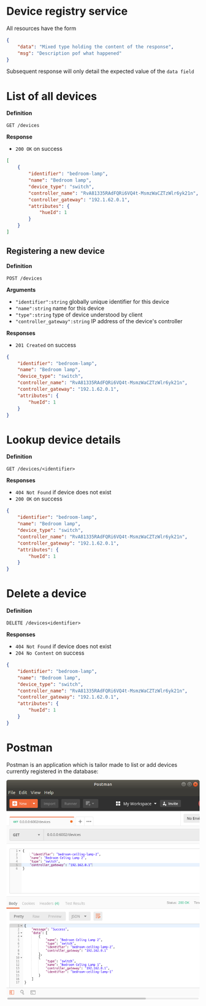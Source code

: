 

# Device registry service

All resources have the form

```json
{
    "data": "Mixed type holding the content of the response",
    "msg": "Description pof what happened"
}
```

Subsequent response will only detail the expected value of the `data field`

# List of all devices

**Definition**

`GET /devices`

**Response**

- `200 OK` on success

```json
[
    {
        "identifier": "bedroom-lamp",
        "name": "Bedroom lamp",
        "device_type": "switch",
        "controller_name": "RvA81335RAdFQRi6VQ4t-MsmzWaCZTzWlr6yk21n",
        "controller_gateway": "192.1.62.0.1",
        "attributes": {
            "hueId": 1
        }
    }
]
```

## Registering a new device

**Definition**

`POST /devices`

**Arguments**

- `"identifier":string` globally unique identifier for this device
- `"name":string` name for this device
- `"type":string` type of device understood by client
- `"controller_gateway":string` IP address of the device's controller

**Responses**

- `201 Created` on success

```json
{
    "identifier": "bedroom-lamp",
    "name": "Bedroom lamp",
    "device_type": "switch",
    "controller_name": "RvA81335RAdFQRi6VQ4t-MsmzWaCZTzWlr6yk21n",
    "controller_gateway": "192.1.62.0.1",
    "attributes": {
        "hueId": 1
    }
}
```

# Lookup device details

**Definition**

`GET /devices/<identifier>`

**Responses**

- `404 Not Found` if device does not exist
- `200 OK` on success

```json
{
    "identifier": "bedroom-lamp",
    "name": "Bedroom lamp",
    "device_type": "switch",
    "controller_name": "RvA81335RAdFQRi6VQ4t-MsmzWaCZTzWlr6yk21n",
    "controller_gateway": "192.1.62.0.1",
    "attributes": {
        "hueId": 1
    }
}
```

# Delete a device

**Definition**

`DELETE /devices<identifier>`

**Responses**

- `404 Not Found` if device does not exist
- `204 No Content` on success

```json
{
    "identifier": "bedroom-lamp",
    "name": "Bedroom lamp",
    "device_type": "switch",
    "controller_name": "RvA81335RAdFQRi6VQ4t-MsmzWaCZTzWlr6yk21n",
    "controller_gateway": "192.1.62.0.1",
    "attributes": {
        "hueId": 1
    }
}
```

# Postman

Postman is an application which is tailor made to list or add devices currently registered in the database:

![postman](../images/register-device-postman.png)